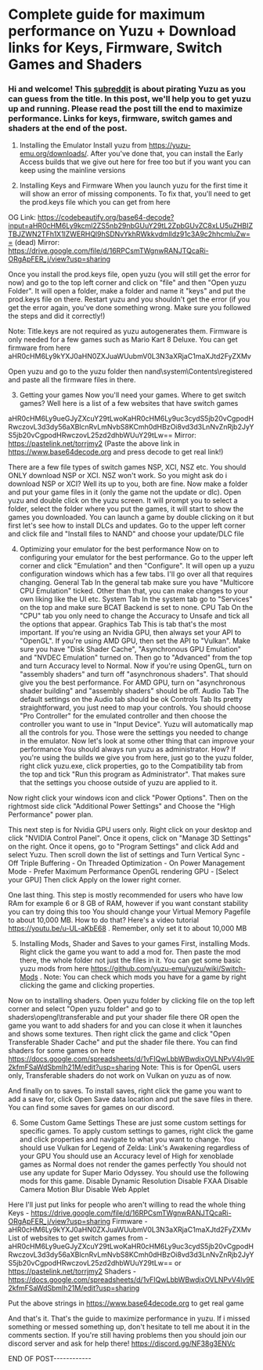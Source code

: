 # Complete guide for maximum performance on Yuzu + Download links for Keys, Firmware, Switch Games and Shaders
### Hi and welcome! This [subreddit](https://www.reddit.com/r/NewYuzuPiracy/) is about pirating Yuzu as you can guess from the title. In this post, we'll help you to get yuzu up and running. Please read the post till the end to maximize performance. Links for keys, firmware, switch games and shaders at the end of the post.


1. Installing the Emulator
Install yuzu from https://yuzu-emu.org/downloads/. After you've done that, you can install the Early Access builds that we give out here for free too but if you want you can keep using the mainline versions

2. Installing Keys and Firmware
When you launch yuzu for the first time it will show an error of missing components. To fix that, you'll need to get the prod.keys file which you can get from here

OG Link: https://codebeautify.org/base64-decode?input=aHR0cHM6Ly9kcml2ZS5nb29nbGUuY29tL2ZpbGUvZC8xLU5uZHBIZTBJZWN2TFh1X1lZWERHQl9hSDNvYkhRWkkvdmlldz91c3A9c2hhcmluZw== (dead)
Mirror: https://drive.google.com/file/d/16RPCsmTWgnwRANJTQcaRi-ORgApFER_j/view?usp=sharing

Once you install the prod.keys file, open yuzu (you will still get the error for now) and go to the top left corner and click on "file" and then "Open yuzu Folder". It will open a folder, make a folder and name it "keys" and put the prod.keys file on there. Restart yuzu and you shouldn't get the error (if you get the error again, you've done something wrong. Make sure you followed the steps and did it correctly!)

Note: Title.keys are not required as yuzu autogenerates them. Firmware is only needed for a few games such as Mario Kart 8 Deluxe. You can get firmware from here aHR0cHM6Ly9kYXJ0aHN0ZXJuaWUubmV0L3N3aXRjaC1maXJtd2FyZXMv

Open yuzu and go to the yuzu folder then nand\system\Contents\registered and paste all the firmware files in there.

3. Getting your games
Now you'll need your games. Where to get switch games? Well here is a list of a few websites that have switch games

aHR0cHM6Ly9ueGJyZXcuY29tLwoKaHR0cHM6Ly9uc3cydS5jb20vCgpodHRwczovL3d3dy56aXBlcnRvLmNvbS8KCmh0dHBzOi8vd3d3LnNvZnRjb2JyYS5jb20vCgpodHRwczovL25zd2dhbWUuY29tLw==
Mirror: https://pastelink.net/torrjmy2
(Paste the above link in https://www.base64decode.org and press decode to get real link!)

There are a few file types of switch games NSP, XCI, NSZ etc. You should ONLY download NSP or XCI. NSZ won't work. So you might ask do i download NSP or XCI? Well its up to you, both are fine.
Now make a folder and put your game files in it (only the game not the update or dlc). Open yuzu and double click on the yuzu screen. It will prompt you to select a folder, select the folder where you put the games, it will start to show the games you downloaded. You can launch a game by double clicking on it but first let's see how to install DLCs and updates. Go to the upper left corner and click file and "Install files to NAND" and choose your update/DLC file



4. Optimizing your emulator for the best performance
Now on to configuring your emulator for the best performance. Go to the upper left corner and click "Emulation" and then "Configure".
It will open up a yuzu configuration windows which has a few tabs. I'll go over all that requires changing.
General Tab
In the general tab make sure you have "Multicore CPU Emulation" ticked. Other than that, you can make changes to your own liking like the UI etc.
System Tab
In the system tab go to "Services" on the top and make sure BCAT Backend is set to none.
CPU Tab
On the "CPU" tab you only need to change the Accuracy to Unsafe and tick all the options that appear.
Graphics Tab
This is tab that's the most important. If you're using an Nvidia GPU, then always set your API to "OpenGL". If you're using AMD GPU, then set the API to "Vulkan". Make sure you have "Disk Shader Cache", "Asynchronous GPU Emulation" and "NVDEC Emulation" turned on. Then go to "Advanced" from the top and turn Accuracy level to Normal. Now if you're using OpenGL, turn on "assembly shaders" and turn off "asynchronous shaders". That should give you the best performance. For AMD GPU, turn on "asynchronous shader building" and "assembly shaders" should be off.
Audio Tab
The default settings on the Audio tab should be ok
Controls Tab
Its pretty straightforward, you just need to map your controls. You should choose "Pro Controller" for the emulated controller and then choose the controller you want to use in "Input Device". Yuzu will automatically map all the controls for you.
Those were the settings you needed to change in the emulator. Now let's look at some other thing that can improve your performance
You should always run yuzu as administrator. How? If you're using the builds we give you from here, just go to the yuzu folder, right click yuzu.exe, click properties, go to the Compatibility tab from the top and tick "Run this program as Administrator". That makes sure that the settings you choose outside of yuzu are applied to it.

Now right click your windows icon and click "Power Options". Then on the rightmost side click "Additional Power Settings" and Choose the "High Performance" power plan.

This next step is for Nvidia GPU users only.
Right click on your desktop and click "NVIDIA Control Panel". Once it opens, click on "Manage 3D Settings" on the right. Once it opens, go to "Program Settings" and click Add and select Yuzu. Then scroll down the list of settings and Turn
Vertical Sync - Off
Triple Buffering - On
Threaded Optimization - On
Power Management Mode - Prefer Maximum Performance
OpenGL rendering GPU - [Select your GPU]
Then click Apply on the lower right corner.

One last thing. This step is mostly recommended for users who have low RAm for example 6 or 8 GB of RAM, however if you want constant stability you can try doing this too
You should change your Virtual Memory Pagefile to about 10,000 MB. How to do that? Here's a video tutorial https://youtu.be/u-UL-aKbE68 . Remember, only set it to about 10,000 MB

5. Installing Mods, Shader and Saves to your games
First, installing Mods. Right click the game you want to add a mod for. Then paste the mod there, the whole folder not just the files in it. You can get some basic yuzu mods from here https://github.com/yuzu-emu/yuzu/wiki/Switch-Mods .
Note: You can check which mods you have for a game by right clicking the game and clicking properties.

Now on to installing shaders. Open yuzu folder by clicking file on the top left corner and select "Open yuzu folder" and go to shaders\opengl\transferable and put your shader file there OR open the game you want to add shaders for and you can close it when it launches and shows some textures. Then right click the game and click "Open Transferable Shader Cache" and put the shader file there.
You can find shaders for some games on here https://docs.google.com/spreadsheets/d/1vFIQwLbbWBwdjxOVLNPvV4lv9E2kfmFSaWdSbmIh21M/edit?usp=sharing
Note: This is for OpenGL users only, Transferable shaders do not work on Vulkan on yuzu as of now.

And finally on to saves. To install saves, right click the game you want to add a save for, click Open Save data location and put the save files in there. You can find some saves for games on our discord.

6. Some Custom Game Settings
These are just some custom settings for specific games. To apply custom settings to games, right click the game and click properties and navigate to what you want to change.
You should use Vulkan for Legend of Zelda: Link's Awakening regardless of your GPU
You should use an Accuracy level of High for xenoblade games as Normal does not render the games perfectly
You should not use any update for Super Mario Odyssey. You should use the following mods for this game.
Disable Dynamic Resolution
Disable FXAA
Disable Camera Motion Blur
Disable Web Applet

Here I'll just put links for people who aren't willing to read the whole thing
Keys - https://drive.google.com/file/d/16RPCsmTWgnwRANJTQcaRi-ORgApFER_j/view?usp=sharing
Firmware - aHR0cHM6Ly9kYXJ0aHN0ZXJuaWUubmV0L3N3aXRjaC1maXJtd2FyZXMv
List of websites to get switch games from - aHR0cHM6Ly9ueGJyZXcuY29tLwoKaHR0cHM6Ly9uc3cydS5jb20vCgpodHRwczovL3d3dy56aXBlcnRvLmNvbS8KCmh0dHBzOi8vd3d3LnNvZnRjb2JyYS5jb20vCgpodHRwczovL25zd2dhbWUuY29tLw== or  https://pastelink.net/torrjmy2
Shaders - https://docs.google.com/spreadsheets/d/1vFIQwLbbWBwdjxOVLNPvV4lv9E2kfmFSaWdSbmIh21M/edit?usp=sharing

Put the above strings in https://www.base64decode.org to get real game

And that's it. That's the guide to maximize performance in yuzu. If i missed something or messed something up, don't hesitate to tell me about it in the comments section. If you're still having problems then you should join our discord server and ask for help there!
https://discord.gg/NF38g3ENVc



END OF POST------------
